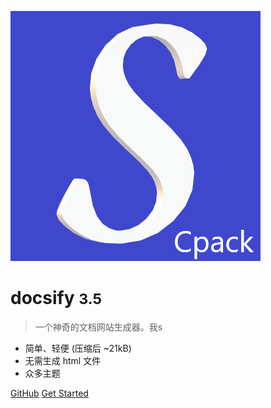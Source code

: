 <!-- _coverpage.md -->

![logo](_media/logo.png)

# docsify <small>3.5</small>

> 一个神奇的文档网站生成器。我s 

- 简单、轻便 (压缩后 ~21kB)
- 无需生成 html 文件
- 众多主题

[GitHub](https://github.com/docsifyjs/docsify/)
[Get Started](#docsify)
